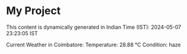 # My Project

This content is dynamically generated in Indian Time (IST): 2024-05-07 23:23:05 IST


Current Weather in Coimbatore:
Temperature: 28.88 °C
Condition: haze
